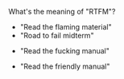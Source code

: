 What's the meaning of "RTFM"?

* "Read the flaming material"
* "Road to fail midterm"
+ "Read the fucking manual"
* "Read the friendly manual"
